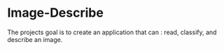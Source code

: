 # Image-Describe
The projects goal is to create an application that can : read, classify, and describe an image. 
